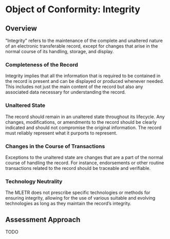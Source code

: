 # Object of Conformity: Integrity

## Overview

"Integrity" refers to the maintenance of the complete and unaltered nature of an electronic transferable record, except for changes that arise in the normal course of its handling, storage, and display.

### Completeness of the Record

Integrity implies that all the information that is required to be contained in the record is present and can be displayed or produced whenever needed. This includes not just the main content of the record but also any associated data necessary for understanding the record.

### Unaltered State

The record should remain in an unaltered state throughout its lifecycle. Any changes, modifications, or amendments to the record should be clearly indicated and should not compromise the original information. The record must reliably represent what it purports to represent.

### Changes in the Course of Transactions

Exceptions to the unaltered state are changes that are a part of the normal course of handling the record. For instance, endorsements or other routine transactions related to the record should be traceable and verifiable.

### Technology Neutrality

The MLETR does not prescribe specific technologies or methods for ensuring integrity, allowing for the use of various suitable and evolving technologies as long as they maintain the record’s integrity.

## Assessment Approach

TODO